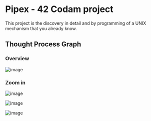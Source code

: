 # Pipex - 42 Codam project

This project is the discovery in detail and by programming of a UNIX
mechanism that you already know.

## Thought Process Graph

### Overview
![image](https://user-images.githubusercontent.com/43698378/154800384-bf52d374-b976-4c73-9315-302e57540313.png)

### Zoom in
![image](https://user-images.githubusercontent.com/43698378/154800211-56263f70-d895-4292-9ae8-06039313b074.png)

![image](https://user-images.githubusercontent.com/43698378/154800249-09b21d14-d9b5-4803-9faf-0b76131a3a96.png)

![image](https://user-images.githubusercontent.com/43698378/154806058-d1e3632b-38e0-4afe-a1c5-c1b0901ef38a.png)
